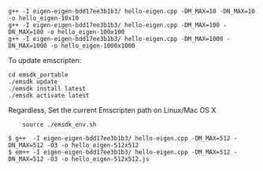 ```
g++ -I eigen-eigen-bdd17ee3b1b3/ hello-eigen.cpp -DM_MAX=10 -DN_MAX=10 -o hello_eigen-10x10
g++ -I eigen-eigen-bdd17ee3b1b3/ hello-eigen.cpp -DM_MAX=100 -DN_MAX=100 -o hello_eigen-100x100
g++ -I eigen-eigen-bdd17ee3b1b3/ hello-eigen.cpp -DM_MAX=1000 -DN_MAX=1000 -o hello_eigen-1000x1000
```

To update emscripten:
```
cd emsdk_portable
./emsdk update
./emsdk install latest
./emsdk activate latest
```

Regardless, Set the current Emscripten path on Linux/Mac OS X

        source ./emsdk_env.sh

```
$ g++  -I eigen-eigen-bdd17ee3b1b3/ hello-eigen.cpp -DM_MAX=512 -DN_MAX=512 -O3 -o hello_eigen-512x512
$ em++ -I eigen-eigen-bdd17ee3b1b3/ hello-eigen.cpp -DM_MAX=512 -DN_MAX=512 -O3 -o hello_eigen-512x512.js
```
